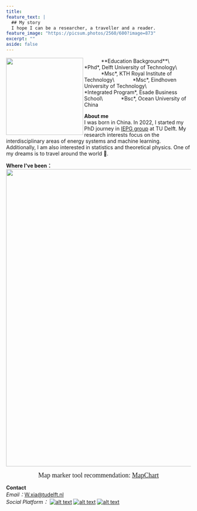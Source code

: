 ```yaml
---
title: 
feature_text: |
  ## My story
  I hope I can be a researcher, a traveller and a reader.
feature_image: "https://picsum.photos/2560/600?image=873"
excerpt: ""
aside: false
---
```


<img src="https://media-exp1.licdn.com/dms/image/D4D03AQE7uX2AJwOgWw/profile-displayphoto-shrink_800_800/0/1643229835687?e=1675900800&v=beta&t=c_GLHH0bS1t09uGHaIF1Gcr-HAGQvMA04DijBqRHdKE" width="210" align="left"/>
&emsp;&emsp;&emsp; **Education Background**\
&emsp;&emsp;&emsp; *Phd*, Delft University of Technology\
&emsp;&emsp;&emsp; *Msc*, KTH Royal Institute of Technology\
&emsp;&emsp;&emsp; *Msc*, Eindhoven University of Technology\
&emsp;&emsp;&emsp; *Integrated Program*, Esade Business School\
&emsp;&emsp;&emsp; *Bsc*, Ocean University of China

**About me**\
I was born in China. In 2022, I started my PhD journey in <a href="https://www.tudelft.nl/ewi/over-de-faculteit/afdelingen/electrical-sustainable-energy/intelligent-electrical-power-grids-iepg-group">IEPG group</a> at TU Delft. My research interests focus on the interdisciplinary areas of energy systems and machine learning. Additionally, I am also interested in statistics and theoretical physics. 
One of my dreams is to travel around the world :flight_departure:.

**Where I've been：**\
<img src="https://scontent-ams2-1.xx.fbcdn.net/v/t39.30808-6/318478292_1298026027705258_8509271587284893906_n.jpg?_nc_cat=104&ccb=1-7&_nc_sid=730e14&_nc_ohc=oKQXG6_uSlgAX-e9Wm9&_nc_ht=scontent-ams2-1.xx&oh=00_AfCj6_OB5HKuXrbLoQeIoJmgce3CIOUYROy7W5_4QuwcAA&oe=6394B674" width="810" align="center"/> 
<center><font face="黑体" size=4>Map marker tool recommendation: <a href="https://www.mapchart.net/index.html">MapChart</a> </font></center>

**Contact**\
*Email：*<font color=blue>W.xia@tudelft.nl</font>\
*Social Platform：*
[![alt text][1.1]][1]
[![alt text][2.1]][2]
[![alt text][3.1]][3]

[1.1]: https://cdn-icons-png.flaticon.com/32/145/145807.png
[2.1]: https://cdn-icons-png.flaticon.com/32/733/733553.png
[3.1]: https://cdn-icons-png.flaticon.com/32/8462/8462199.png

[1]: www.linkedin.com/in/weijie-xia-0bb095180
[2]: https://github.com/xiaweijie1996
[3]: https://www.zhihu.com/people/xia-yier-de-ren-zhi-ren-sheng
 